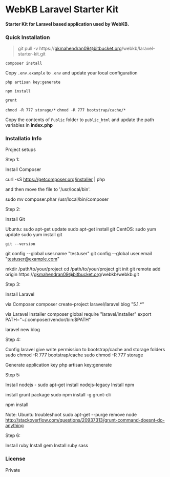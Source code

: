 WebKB Laravel Starter Kit
=========================

#### Starter Kit for Laravel based application used by WebKB.


### Quick Installation

> git pull -v https://gkmahendran09@bitbucket.org/webkb/laravel-starter-kit.git



`composer install`

Copy `.env.example` to `.env` and update your local configuration

`php artisan key:generate`

`npm install`

`grunt`

`chmod -R 777 storage/*`
`chmod -R 777 bootstrap/cache/*`

Copy the contents of `Public` folder to `public_html` and update the path variables
in **index.php**




### Installatio Info

Project setups

Step 1:

Install Composer

curl -sS https://getcomposer.org/installer | php

and then move the file to '/usr/local/bin'.

sudo mv composer.phar /usr/local/bin/composer

Step 2:

Install Git

Ubuntu:
    sudo apt-get update
    sudo apt-get install git
CentOS:
	sudo yum update
	sudo yum install git

	git --version

git config --global user.name "testuser"
git config --global user.email "testuser@example.com"

mkdir /path/to/your/project
cd /path/to/your/project
git init
git remote add origin https://gkmahendran09@bitbucket.org/webkb/webkb.git

Step 3:

Install Laravel

via Composer
composer create-project laravel/laravel blog "5.1.*"

via Laravel Installer
composer global require "laravel/installer"
export PATH="~/.composer/vendor/bin:$PATH"

laravel new blog

Step 4:

Config laravel
give write permission to bootstrap/cache and storage folders
sudo chmod -R 777 bootstrap/cache
sudo chmod -R 777 storage

Generate application key
php artisan key:generate


Step 5:

Install nodejs	-	sudo apt-get install nodejs-legacy
Install npm

install grunt package
sudo npm install -g grunt-cli

npm install

Note:
Ubuntu troubleshoot
sudo apt-get --purge remove node
http://stackoverflow.com/questions/20937313/grunt-command-doesnt-do-anything



Step 6:

Install ruby
Install gem
Install ruby sass

### License

Private

